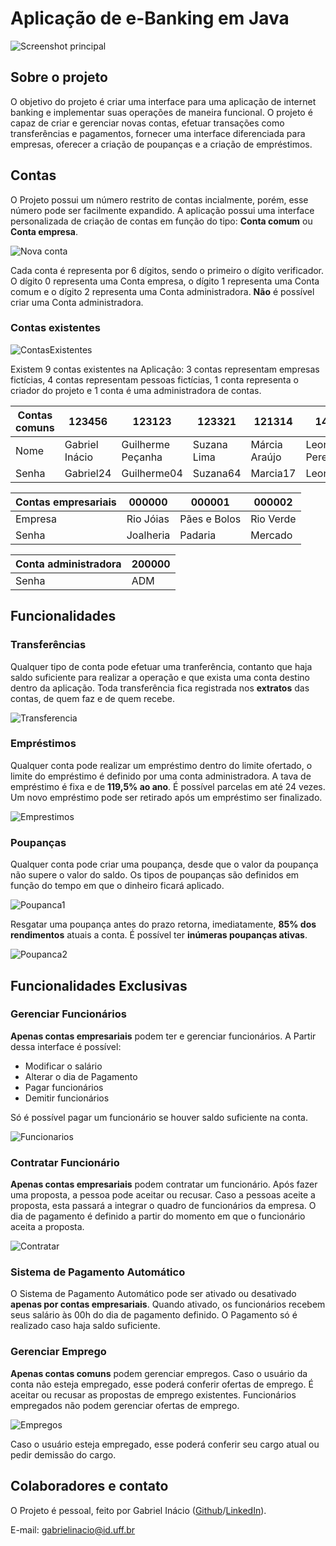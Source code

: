 # Aplicação de e-Banking em Java

![Screenshot principal](https://github.com/GabrielIDSM/eBaking-Interface/blob/master/Screenshots/CombPrincipal.png)

## Sobre o projeto

O objetivo do projeto é criar uma interface para uma aplicação de internet banking e implementar suas operações de maneira funcional. O projeto é capaz de criar e gerenciar novas contas, efetuar transações como transferências e pagamentos, fornecer uma interface diferenciada para empresas, oferecer a criação de poupanças e a criação de empréstimos.

## Contas

O Projeto possui um número restrito de contas incialmente, porém, esse número pode ser facilmente expandido. A aplicação possui uma interface personalizada de criação de contas em função do tipo: **Conta comum** ou **Conta empresa**.

![Nova conta](https://github.com/GabrielIDSM/eBaking-Interface/blob/master/Screenshots/NovaConta.png)

Cada conta é representa por 6 dígitos, sendo o primeiro o dígito verificador. O dígito 0 representa uma Conta empresa, o dígito 1 representa uma Conta comum e o dígito 2 representa uma Conta administradora. **Não** é possível criar uma Conta administradora.

### Contas existentes

![ContasExistentes](https://github.com/GabrielIDSM/eBaking-Interface/blob/master/Screenshots/ContasExistentes.png)

Existem 9 contas existentes na Aplicaçâo: 3 contas representam empresas fictícias, 4 contas representam pessoas fictícias, 1 conta representa o criador do projeto e 1 conta é uma administradora de contas.

|Contas comuns| 123456 | 123123 | 123321 | 121314 | 149065
|--------|--------|--------|--------|--------|-------
|Nome     |Gabriel Inácio|Guilherme Peçanha|Suzana Lima|Márcia Araújo|Leonardo Pereira
|Senha    |Gabriel24|Guilherme04|Suzana64|Marcia17|Leonardo90

|Contas empresariais| 000000 | 000001 | 000002
|---|---|---|---
|Empresa|Rio Jóias|Pães e Bolos|Rio Verde
|Senha|Joalheria|Padaria|Mercado

|Conta administradora|200000
|---|---
|Senha|ADM

## Funcionalidades

### Transferências

Qualquer tipo de conta pode efetuar uma tranferência, contanto que haja saldo suficiente para realizar a operação e que exista uma conta destino dentro da aplicação.
Toda transferência fica registrada nos **extratos** das contas, de quem faz e de quem recebe.

![Transferencia](https://github.com/GabrielIDSM/eBaking-Interface/blob/master/Screenshots/Transferencia.png)

### Empréstimos

Qualquer conta pode realizar um empréstimo dentro do limite ofertado, o limite do empréstimo é definido por uma conta administradora. A tava de empréstimo é fixa e de **119,5% ao ano**. É possível parcelas em até 24 vezes.
Um novo empréstimo pode ser retirado após um empréstimo ser finalizado.

![Emprestimos](https://github.com/GabrielIDSM/eBaking-Interface/blob/master/Screenshots/Emprestimo.png)

### Poupanças

Qualquer conta pode criar uma poupança, desde que o valor da poupança não supere o valor do saldo. Os tipos de poupanças são definidos em função do tempo em que o dinheiro ficará aplicado.

![Poupanca1](https://github.com/GabrielIDSM/eBaking-Interface/blob/master/Screenshots/Poupanca_1.png)

Resgatar uma poupança antes do prazo retorna, imediatamente, **85% dos rendimentos** atuais a conta.
É possível ter **inúmeras poupanças ativas**.

![Poupanca2](https://github.com/GabrielIDSM/eBaking-Interface/blob/master/Screenshots/Poupanca_2.png)

## Funcionalidades Exclusivas

### Gerenciar Funcionários

**Apenas contas empresariais** podem ter e gerenciar funcionários.
A Partir dessa interface é possível:
* Modificar o salário
* Alterar o dia de Pagamento
* Pagar funcionários
* Demitir funcionários

Só é possível pagar um funcionário se houver saldo suficiente na conta.

![Funcionarios](https://github.com/GabrielIDSM/eBaking-Interface/blob/master/Screenshots/Funcionarios.png)

### Contratar Funcionário

**Apenas contas empresariais** podem contratar um funcionário.
Após fazer uma proposta, a pessoa pode aceitar ou recusar. Caso a pessoas aceite a proposta, esta passará a integrar o quadro de funcionários da empresa.
O dia de pagamento é definido a partir do momento em que o funcionário aceita a proposta.

![Contratar](https://github.com/GabrielIDSM/eBaking-Interface/blob/master/Screenshots/Contratar.png)

### Sistema de Pagamento Automático

O Sistema de Pagamento Automático pode ser ativado ou desativado **apenas por contas empresariais**.
Quando ativado, os funcionários recebem seus salário às 00h do dia de pagamento definido.
O Pagamento só é realizado caso haja saldo suficiente.

### Gerenciar Emprego

**Apenas contas comuns** podem gerenciar empregos.
Caso o usuário da conta não esteja empregado, esse poderá conferir ofertas de emprego. É aceitar ou recusar as propostas de emprego existentes.
Funcionários empregados não podem gerenciar ofertas de emprego. 

![Empregos](https://github.com/GabrielIDSM/eBaking-Interface/blob/master/Screenshots/Emprego.png)

Caso o usuário esteja empregado, esse poderá conferir seu cargo atual ou pedir demissâo do cargo.

## Colaboradores e contato
O Projeto é pessoal, feito por Gabriel Inácio ([Github](https://github.com/GabrielIDSM)/[LinkedIn](https://www.linkedin.com/in/gabriel-inacio-uff/)).

E-mail: gabrielinacio@id.uff.br


